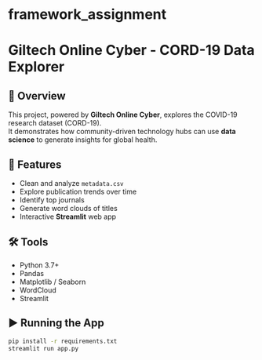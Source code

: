 # framework_assignment
# Giltech Online Cyber - CORD-19 Data Explorer

## 📌 Overview
This project, powered by **Giltech Online Cyber**, explores the COVID-19 research dataset (CORD-19).  
It demonstrates how community-driven technology hubs can use **data science** to generate insights for global health.

## 🚀 Features
- Clean and analyze `metadata.csv`
- Explore publication trends over time
- Identify top journals
- Generate word clouds of titles
- Interactive **Streamlit** web app

## 🛠️ Tools
- Python 3.7+
- Pandas
- Matplotlib / Seaborn
- WordCloud
- Streamlit

## ▶️ Running the App
```bash
pip install -r requirements.txt
streamlit run app.py
